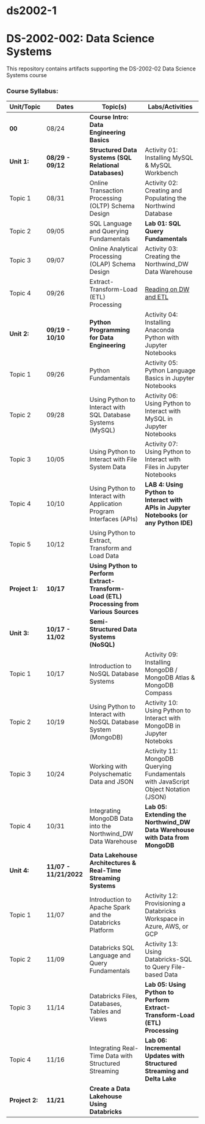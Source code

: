 # ds2002-1
# DS-2002-002: Data Science Systems 
This repository contains artifacts supporting the DS-2002-02 Data Science Systems course

### Course Syllabus:

| Unit/Topic  | Dates | Topic(s)   | Labs/Activities |
| ----------- | ----- | ---------- | --------------- |
| **00**      | 08/24 | **Course Intro: Data Engineering Basics** | |
| **Unit 1:** | **08/29 - 09/12** | **Structured Data Systems (SQL Relational Databases)** | Activity 01: Installing MySQL & MySQL Workbench |
| Topic 1 | 08/31 | Online Transaction Processing (OLTP) Schema Design | Activity 02: Creating and Populating the Northwind Database |
| Topic 2 | 09/05 | SQL Language and Querying Fundamentals             | **Lab 01: SQL Query Fundamentals** |
| Topic 3 | 09/07 | Online Analytical Processing (OLAP) Schema Design  | Activity 03: Creating the Northwind_DW Data Warehouse |
| Topic 4 | 09/26 | Extract-Transform-Load (ETL) Processing            | <a href="https://medium.com/datatobiz/a-complete-guide-to-data-warehousing-what-is-data-warehousing-its-architecture-characteristics-863220d605d6"> Reading on DW and ETL</a> |
| **Unit 2:** | **09/19 - 10/10** | **Python Programming for Data Engineering** | Activity 04: Installing Anaconda Python with Jupyter Notebooks|
| Topic 1 | 09/26 | Python Fundamentals                                         | Activity 05: Python Language Basics in Jupyter Notebooks |
| Topic 2 | 09/28 | Using Python to Interact with SQL Database Systems (MySQL)  | Activity 06: Using Python to Interact with MySQL in Jupyter Notebooks |
| Topic 3 | 10/05 | Using Python to Interact with File System Data              | Activity 07: Using Python to Interact with Files in Jupyter Notebooks |
| Topic 4 | 10/10 | Using Python to Interact with Application Program Interfaces (APIs) | **LAB 4: Using Python to Interact with APIs in Jupyter Notebooks (or any Python IDE)** |
| Topic 5 | 10/12 | Using Python to Extract, Transform and Load Data            |   |
| **Project 1:** | **10/17** | **Using Python to Perform Extract-Transform-Load (ETL) Processing from Various Sources** |  |
| **Unit 3:** | **10/17 - 11/02** | **Semi-Structured Data Systems (NoSQL)**      | |
| Topic 1 | 10/17 | Introduction to NoSQL Database Systems                        | Activity 09: Installing MongoDB / MongoDB Atlas & MongoDB Compass |
| Topic 2 | 10/19 | Using Python to Interact with NoSQL Database System (MongoDB) | Activity 10: Using Python to Interact with MongoDB in Jupyter Noteboks |
| Topic 3 | 10/24 | Working with Polyschematic Data and JSON                      | Activity 11: MongoDB Querying Fundamentals with JavaScript Object Notation (JSON) |
| Topic 4 | 10/31 | Integrating MongoDB Data into the Northwind_DW Data Warehouse | **Lab 05: Extending the Northwind_DW Data Warehouse with Data from MongoDB** |
| **Unit 4:** | **11/07 - 11/21/2022** | **Data Lakehouse Architectures & Real-Time Streaming Systems** | |
| Topic 1 | 11/07 | Introduction to Apache Spark and  the Databricks Platform | Activity 12: Provisioning a Databricks Workspace in Azure, AWS, or GCP |
| Topic 2 | 11/09 | Databricks SQL Language and Query Fundamentals | Activity 13: Using Databricks-SQL to Query File-based Data |
| Topic 3 | 11/14 | Databricks Files, Databases, Tables and Views | **Lab 05: Using Python to Perform Extract-Transform-Load (ETL) Processing** |
| Topic 4 | 11/16 | Integrating Real-Time Data with Structured Streaming | **Lab 06: Incremental Updates with Structured Streaming and Delta Lake** |
| **Project 2:** | **11/21** | **Create a Data Lakehouse Using Databricks** | |
